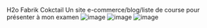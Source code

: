 H2o Fabrik Cokctail
Un site e-commerce/blog/liste de course pour présenter à mon examen
![image](https://user-images.githubusercontent.com/73278758/141469041-a1873485-c434-46de-a68b-137e76ad1326.png)
![image](https://user-images.githubusercontent.com/73278758/141469383-53bcce99-988e-4ffc-927f-0e1445bb5ff4.png)
![image](https://user-images.githubusercontent.com/73278758/141469313-75590ab0-b109-419f-a9f1-2d6a5ebf9cce.png)

